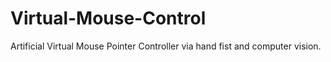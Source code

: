 # Virtual-Mouse-Control
Artificial Virtual Mouse Pointer Controller via hand fist and computer vision.

